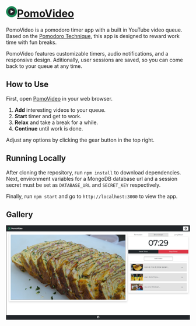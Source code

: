 # [<img src="./public/img/icon.png" width="30">PomoVideo](https://pomovideo.herokuapp.com/)

PomoVideo is a pomodoro timer app with a built in YouTube video queue. Based on the [Pomodoro Technique](https://en.wikipedia.org/wiki/Pomodoro_Technique), this app is designed to reward work time with fun breaks.

PomoVideo features customizable timers, audio notifications, and a responsive design. Aditionally, user sessions are saved, so you can come back to your queue at any time.

## How to Use

First, open [PomoVideo](https://pomovideo.herokuapp.com/) in your web browser.

1. **Add** interesting videos to your queue.
2. **Start** timer and get to work.
3. **Relax** and take a break for a while.
4. **Continue** until work is done.

Adjust any options by clicking the gear button in the top right.

## Running Locally

After cloning the repository, run `npm install` to download dependencies. Next, environment variables for a MongoDB database url and a session secret must be set as `DATABASE_URL` and `SECRET_KEY` respectively.

Finally, run `npm start` and go to `http://localhost:3000` to view the app.

## Gallery

![PomoVideo break](./demo/demo1.png)
